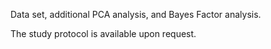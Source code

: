 Data set, additional PCA analysis, and Bayes Factor analysis.

The study protocol is available upon request. 
